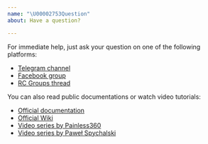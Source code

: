 ```yaml
---
name: "\U00002753Question"
about: Have a question?

---
```


For immediate help, just ask your question on one of the following platforms:

* [Telegram channel](https://t.me/INAVFlight)
* [Facebook group](https://www.facebook.com/groups/INAVOfficial)
* [RC Groups thread](https://www.rcgroups.com/forums/showthread.php?2495732-Cleanflight-iNav-%28navigation-rewrite%29-project)

You can also read public documentations or watch video tutorials:

* [Official documentation](https://github.com/iNavFlight/inav/tree/master/docs)
* [Official Wiki](https://github.com/iNavFlight/inav/wiki)
* [Video series by Painless360](https://www.youtube.com/playlist?list=PLYsWjANuAm4qdXEGFSeUhOZ10-H8YTSnH)
* [Video series by Paweł Spychalski](https://www.youtube.com/playlist?list=PLOUQ8o2_nCLloACrA6f1_daCjhqY2x0fB)
